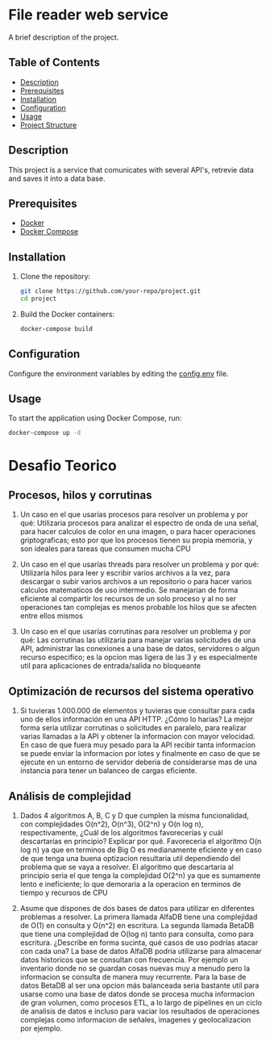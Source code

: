# File reader web service

A brief description of the project.

## Table of Contents

- [Description](#description)
- [Prerequisites](#prerequisites)
- [Installation](#installation)
- [Configuration](#configuration)
- [Usage](#usage)
- [Project Structure](#project-structure)

## Description

This project is a service that comunicates with several API's, retrevie data and saves it into a data base.

## Prerequisites

- [Docker](https://www.docker.com/)
- [Docker Compose](https://docs.docker.com/compose/)

## Installation

1. Clone the repository:

    ```sh
    git clone https://github.com/your-repo/project.git
    cd project
    ```

2. Build the Docker containers:

    ```sh
    docker-compose build
    ```

## Configuration

Configure the environment variables by editing the [config.env](http://_vscodecontentref_/0) file.

## Usage

To start the application using Docker Compose, run:

```sh
docker-compose up -d
```
# Desafio Teorico

## Procesos, hilos y corrutinas

1. Un caso en el que usarías procesos para resolver un problema y por qué:
Utilizaria procesos para analizar el espectro de onda de una señal, para hacer calculos de color en una imagen, o para hacer operaciones griptograficas; esto por que los procesos tienen su propia memoria, y son ideales para tareas que consumen mucha CPU

2. Un caso en el que usarías threads para resolver un problema y por qué:
Utilizaria hilos para leer y escribir varios archivos a la vez, para descargar o subir varios archivos a un repositorio o para hacer varios calculos matematicos de uso intermedio.
Se manejarian de forma eficiente al compartir los recursos de un solo proceso y al no ser operaciones tan complejas es menos probable los hilos que se afecten entre ellos mismos 

3. Un caso en el que usarías corrutinas para resolver un problema y por qué:
Las corrutinas las utilizaria para manejar varias solicitudes de una API, administrar las conexiones a una base de datos, servidores o algun recurso especifico; es la opcion mas ligera de las 3 y es especialmente util para aplicaciones de entrada/salida no bloqueante

## Optimización de recursos del sistema operativo

1.  Si tuvieras 1.000.000 de elementos y tuvieras que consultar para cada uno de ellos información en una API HTTP. ¿Cómo lo harías?
La mejor forma seria utilizar corrutinas o solicitudes en paralelo, para realizar varias llamadas a la API y obtener la informacion con mayor velocidad. En caso de que fuera muy pesado para la API recibir tanta informacion se puede enviar la informacion por lotes y finalmente en caso de que se ejecute en un entorno de servidor deberia de considerarse mas de una instancia para tener un balanceo de cargas eficiente.

## Análisis de complejidad

1. Dados 4 algoritmos A, B, C y D que cumplen la misma funcionalidad, con complejidades O(n^2), O(n^3), O(2^n) y O(n log n), respectivamente, ¿Cuál de los algoritmos favorecerías y cuál descartarías en principio? Explicar por qué.
Favoreceria el algoritmo O(n log n) ya que en terminos de Big O es medianamente eficiente y en caso de que tenga una buena optizacion resultaria util dependiendo del problema que se vaya a resolver.
El algoritmo que descartaria al principio seria el que tenga la complejidad O(2^n) ya que es sumamente lento e ineficiente; lo que demoraria a la operacion en terminos de tiempo y recursos de CPU

2. Asume que dispones de dos bases de datos para utilizar en diferentes problemas a resolver. La primera llamada AlfaDB tiene una complejidad de O(1) en consulta y O(n^2) en escritura. La segunda llamada BetaDB que tiene una complejidad de O(log n) tanto para consulta, como para escritura. ¿Describe en forma sucinta, qué casos de uso podrías atacar con cada una?
La base de datos AlfaDB podria utilizarse para almacenar datos historicos que se consultan con frecuencia. Por ejemplo un inventario donde no se guardan cosas nuevas muy a menudo pero la informacion se consulta de manera muy recurrente.
Para la base de datos BetaDB al ser una opcion más balanceada seria bastante util para usarse como una base de datos donde se procesa mucha informacion de gran volumen, como procesos ETL, a lo largo de pipelines en un ciclo de analisis de datos e incluso para vaciar los resultados de operaciones complejas como informacion de señales, imagenes y geolocalizacion por ejemplo.